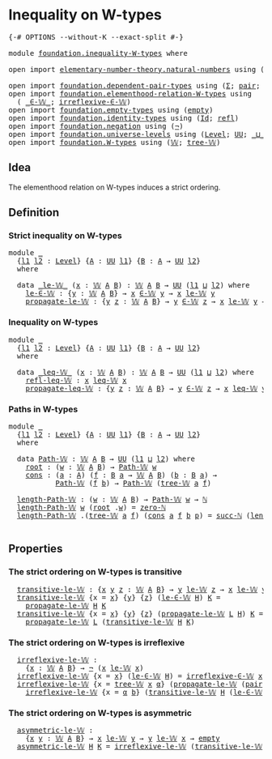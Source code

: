 # Inequality on W-types

<pre class="Agda"><a id="34" class="Symbol">{-#</a> <a id="38" class="Keyword">OPTIONS</a> <a id="46" class="Pragma">--without-K</a> <a id="58" class="Pragma">--exact-split</a> <a id="72" class="Symbol">#-}</a>

<a id="77" class="Keyword">module</a> <a id="84" href="foundation.inequality-W-types.html" class="Module">foundation.inequality-W-types</a> <a id="114" class="Keyword">where</a>

<a id="121" class="Keyword">open</a> <a id="126" class="Keyword">import</a> <a id="133" href="elementary-number-theory.natural-numbers.html" class="Module">elementary-number-theory.natural-numbers</a> <a id="174" class="Keyword">using</a> <a id="180" class="Symbol">(</a><a id="181" href="elementary-number-theory.natural-numbers.html#1438" class="Datatype">ℕ</a><a id="182" class="Symbol">;</a> <a id="184" href="elementary-number-theory.natural-numbers.html#1459" class="InductiveConstructor">zero-ℕ</a><a id="190" class="Symbol">;</a> <a id="192" href="elementary-number-theory.natural-numbers.html#1472" class="InductiveConstructor">succ-ℕ</a><a id="198" class="Symbol">)</a>

<a id="201" class="Keyword">open</a> <a id="206" class="Keyword">import</a> <a id="213" href="foundation.dependent-pair-types.html" class="Module">foundation.dependent-pair-types</a> <a id="245" class="Keyword">using</a> <a id="251" class="Symbol">(</a><a id="252" href="foundation-core.dependent-pair-types.html#502" class="Record">Σ</a><a id="253" class="Symbol">;</a> <a id="255" href="foundation-core.dependent-pair-types.html#575" class="InductiveConstructor">pair</a><a id="259" class="Symbol">;</a> <a id="261" href="foundation-core.dependent-pair-types.html#592" class="Field">pr1</a><a id="264" class="Symbol">;</a> <a id="266" href="foundation-core.dependent-pair-types.html#604" class="Field">pr2</a><a id="269" class="Symbol">)</a>
<a id="271" class="Keyword">open</a> <a id="276" class="Keyword">import</a> <a id="283" href="foundation.elementhood-relation-W-types.html" class="Module">foundation.elementhood-relation-W-types</a> <a id="323" class="Keyword">using</a>
  <a id="331" class="Symbol">(</a> <a id="333" href="foundation.elementhood-relation-W-types.html#735" class="Function Operator">_∈-𝕎_</a><a id="338" class="Symbol">;</a> <a id="340" href="foundation.elementhood-relation-W-types.html#905" class="Function">irreflexive-∈-𝕎</a><a id="355" class="Symbol">)</a>
<a id="357" class="Keyword">open</a> <a id="362" class="Keyword">import</a> <a id="369" href="foundation.empty-types.html" class="Module">foundation.empty-types</a> <a id="392" class="Keyword">using</a> <a id="398" class="Symbol">(</a><a id="399" href="foundation.empty-types.html#1292" class="Datatype">empty</a><a id="404" class="Symbol">)</a>
<a id="406" class="Keyword">open</a> <a id="411" class="Keyword">import</a> <a id="418" href="foundation.identity-types.html" class="Module">foundation.identity-types</a> <a id="444" class="Keyword">using</a> <a id="450" class="Symbol">(</a><a id="451" href="foundation-core.identity-types.html#641" class="Datatype">Id</a><a id="453" class="Symbol">;</a> <a id="455" href="foundation-core.identity-types.html#694" class="InductiveConstructor">refl</a><a id="459" class="Symbol">)</a>
<a id="461" class="Keyword">open</a> <a id="466" class="Keyword">import</a> <a id="473" href="foundation.negation.html" class="Module">foundation.negation</a> <a id="493" class="Keyword">using</a> <a id="499" class="Symbol">(</a><a id="500" href="foundation.negation.html#756" class="Function">¬</a><a id="501" class="Symbol">)</a>
<a id="503" class="Keyword">open</a> <a id="508" class="Keyword">import</a> <a id="515" href="foundation.universe-levels.html" class="Module">foundation.universe-levels</a> <a id="542" class="Keyword">using</a> <a id="548" class="Symbol">(</a><a id="549" href="Agda.Primitive.html#597" class="Postulate">Level</a><a id="554" class="Symbol">;</a> <a id="556" href="foundation-core.universe-levels.html#222" class="Primitive">UU</a><a id="558" class="Symbol">;</a> <a id="560" href="Agda.Primitive.html#810" class="Primitive Operator">_⊔_</a><a id="563" class="Symbol">)</a>
<a id="565" class="Keyword">open</a> <a id="570" class="Keyword">import</a> <a id="577" href="foundation.W-types.html" class="Module">foundation.W-types</a> <a id="596" class="Keyword">using</a> <a id="602" class="Symbol">(</a><a id="603" href="foundation.W-types.html#2309" class="Datatype">𝕎</a><a id="604" class="Symbol">;</a> <a id="606" href="foundation.W-types.html#2378" class="InductiveConstructor">tree-𝕎</a><a id="612" class="Symbol">)</a>
</pre>
## Idea

The elementhood relation on W-types induces a strict ordering.

## Definition

### Strict inequality on W-types

<pre class="Agda"><a id="749" class="Keyword">module</a> <a id="756" href="foundation.inequality-W-types.html#756" class="Module">_</a>
  <a id="760" class="Symbol">{</a><a id="761" href="foundation.inequality-W-types.html#761" class="Bound">l1</a> <a id="764" href="foundation.inequality-W-types.html#764" class="Bound">l2</a> <a id="767" class="Symbol">:</a> <a id="769" href="Agda.Primitive.html#597" class="Postulate">Level</a><a id="774" class="Symbol">}</a> <a id="776" class="Symbol">{</a><a id="777" href="foundation.inequality-W-types.html#777" class="Bound">A</a> <a id="779" class="Symbol">:</a> <a id="781" href="foundation-core.universe-levels.html#222" class="Primitive">UU</a> <a id="784" href="foundation.inequality-W-types.html#761" class="Bound">l1</a><a id="786" class="Symbol">}</a> <a id="788" class="Symbol">{</a><a id="789" href="foundation.inequality-W-types.html#789" class="Bound">B</a> <a id="791" class="Symbol">:</a> <a id="793" href="foundation.inequality-W-types.html#777" class="Bound">A</a> <a id="795" class="Symbol">→</a> <a id="797" href="foundation-core.universe-levels.html#222" class="Primitive">UU</a> <a id="800" href="foundation.inequality-W-types.html#764" class="Bound">l2</a><a id="802" class="Symbol">}</a>
  <a id="806" class="Keyword">where</a>

  <a id="815" class="Keyword">data</a> <a id="820" href="foundation.inequality-W-types.html#820" class="Datatype Operator">_le-𝕎_</a> <a id="827" class="Symbol">(</a><a id="828" href="foundation.inequality-W-types.html#828" class="Bound">x</a> <a id="830" class="Symbol">:</a> <a id="832" href="foundation.W-types.html#2309" class="Datatype">𝕎</a> <a id="834" href="foundation.inequality-W-types.html#777" class="Bound">A</a> <a id="836" href="foundation.inequality-W-types.html#789" class="Bound">B</a><a id="837" class="Symbol">)</a> <a id="839" class="Symbol">:</a> <a id="841" href="foundation.W-types.html#2309" class="Datatype">𝕎</a> <a id="843" href="foundation.inequality-W-types.html#777" class="Bound">A</a> <a id="845" href="foundation.inequality-W-types.html#789" class="Bound">B</a> <a id="847" class="Symbol">→</a> <a id="849" href="foundation-core.universe-levels.html#222" class="Primitive">UU</a> <a id="852" class="Symbol">(</a><a id="853" href="foundation.inequality-W-types.html#761" class="Bound">l1</a> <a id="856" href="Agda.Primitive.html#810" class="Primitive Operator">⊔</a> <a id="858" href="foundation.inequality-W-types.html#764" class="Bound">l2</a><a id="860" class="Symbol">)</a> <a id="862" class="Keyword">where</a>
    <a id="872" href="foundation.inequality-W-types.html#872" class="InductiveConstructor">le-∈-𝕎</a> <a id="879" class="Symbol">:</a> <a id="881" class="Symbol">{</a><a id="882" href="foundation.inequality-W-types.html#882" class="Bound">y</a> <a id="884" class="Symbol">:</a> <a id="886" href="foundation.W-types.html#2309" class="Datatype">𝕎</a> <a id="888" href="foundation.inequality-W-types.html#777" class="Bound">A</a> <a id="890" href="foundation.inequality-W-types.html#789" class="Bound">B</a><a id="891" class="Symbol">}</a> <a id="893" class="Symbol">→</a> <a id="895" href="foundation.inequality-W-types.html#828" class="Bound">x</a> <a id="897" href="foundation.elementhood-relation-W-types.html#735" class="Function Operator">∈-𝕎</a> <a id="901" href="foundation.inequality-W-types.html#882" class="Bound">y</a> <a id="903" class="Symbol">→</a> <a id="905" href="foundation.inequality-W-types.html#828" class="Bound">x</a> <a id="907" href="foundation.inequality-W-types.html#820" class="Datatype Operator">le-𝕎</a> <a id="912" href="foundation.inequality-W-types.html#882" class="Bound">y</a>
    <a id="918" href="foundation.inequality-W-types.html#918" class="InductiveConstructor">propagate-le-𝕎</a> <a id="933" class="Symbol">:</a> <a id="935" class="Symbol">{</a><a id="936" href="foundation.inequality-W-types.html#936" class="Bound">y</a> <a id="938" href="foundation.inequality-W-types.html#938" class="Bound">z</a> <a id="940" class="Symbol">:</a> <a id="942" href="foundation.W-types.html#2309" class="Datatype">𝕎</a> <a id="944" href="foundation.inequality-W-types.html#777" class="Bound">A</a> <a id="946" href="foundation.inequality-W-types.html#789" class="Bound">B</a><a id="947" class="Symbol">}</a> <a id="949" class="Symbol">→</a> <a id="951" href="foundation.inequality-W-types.html#936" class="Bound">y</a> <a id="953" href="foundation.elementhood-relation-W-types.html#735" class="Function Operator">∈-𝕎</a> <a id="957" href="foundation.inequality-W-types.html#938" class="Bound">z</a> <a id="959" class="Symbol">→</a> <a id="961" href="foundation.inequality-W-types.html#828" class="Bound">x</a> <a id="963" href="foundation.inequality-W-types.html#820" class="Datatype Operator">le-𝕎</a> <a id="968" href="foundation.inequality-W-types.html#936" class="Bound">y</a> <a id="970" class="Symbol">→</a> <a id="972" href="foundation.inequality-W-types.html#828" class="Bound">x</a> <a id="974" href="foundation.inequality-W-types.html#820" class="Datatype Operator">le-𝕎</a> <a id="979" href="foundation.inequality-W-types.html#938" class="Bound">z</a>
</pre>
### Inequality on W-types

<pre class="Agda"><a id="1021" class="Keyword">module</a> <a id="1028" href="foundation.inequality-W-types.html#1028" class="Module">_</a>
  <a id="1032" class="Symbol">{</a><a id="1033" href="foundation.inequality-W-types.html#1033" class="Bound">l1</a> <a id="1036" href="foundation.inequality-W-types.html#1036" class="Bound">l2</a> <a id="1039" class="Symbol">:</a> <a id="1041" href="Agda.Primitive.html#597" class="Postulate">Level</a><a id="1046" class="Symbol">}</a> <a id="1048" class="Symbol">{</a><a id="1049" href="foundation.inequality-W-types.html#1049" class="Bound">A</a> <a id="1051" class="Symbol">:</a> <a id="1053" href="foundation-core.universe-levels.html#222" class="Primitive">UU</a> <a id="1056" href="foundation.inequality-W-types.html#1033" class="Bound">l1</a><a id="1058" class="Symbol">}</a> <a id="1060" class="Symbol">{</a><a id="1061" href="foundation.inequality-W-types.html#1061" class="Bound">B</a> <a id="1063" class="Symbol">:</a> <a id="1065" href="foundation.inequality-W-types.html#1049" class="Bound">A</a> <a id="1067" class="Symbol">→</a> <a id="1069" href="foundation-core.universe-levels.html#222" class="Primitive">UU</a> <a id="1072" href="foundation.inequality-W-types.html#1036" class="Bound">l2</a><a id="1074" class="Symbol">}</a>
  <a id="1078" class="Keyword">where</a>

  <a id="1087" class="Keyword">data</a> <a id="1092" href="foundation.inequality-W-types.html#1092" class="Datatype Operator">_leq-𝕎_</a> <a id="1100" class="Symbol">(</a><a id="1101" href="foundation.inequality-W-types.html#1101" class="Bound">x</a> <a id="1103" class="Symbol">:</a> <a id="1105" href="foundation.W-types.html#2309" class="Datatype">𝕎</a> <a id="1107" href="foundation.inequality-W-types.html#1049" class="Bound">A</a> <a id="1109" href="foundation.inequality-W-types.html#1061" class="Bound">B</a><a id="1110" class="Symbol">)</a> <a id="1112" class="Symbol">:</a> <a id="1114" href="foundation.W-types.html#2309" class="Datatype">𝕎</a> <a id="1116" href="foundation.inequality-W-types.html#1049" class="Bound">A</a> <a id="1118" href="foundation.inequality-W-types.html#1061" class="Bound">B</a> <a id="1120" class="Symbol">→</a> <a id="1122" href="foundation-core.universe-levels.html#222" class="Primitive">UU</a> <a id="1125" class="Symbol">(</a><a id="1126" href="foundation.inequality-W-types.html#1033" class="Bound">l1</a> <a id="1129" href="Agda.Primitive.html#810" class="Primitive Operator">⊔</a> <a id="1131" href="foundation.inequality-W-types.html#1036" class="Bound">l2</a><a id="1133" class="Symbol">)</a> <a id="1135" class="Keyword">where</a>
    <a id="1145" href="foundation.inequality-W-types.html#1145" class="InductiveConstructor">refl-leq-𝕎</a> <a id="1156" class="Symbol">:</a> <a id="1158" href="foundation.inequality-W-types.html#1101" class="Bound">x</a> <a id="1160" href="foundation.inequality-W-types.html#1092" class="Datatype Operator">leq-𝕎</a> <a id="1166" href="foundation.inequality-W-types.html#1101" class="Bound">x</a>
    <a id="1172" href="foundation.inequality-W-types.html#1172" class="InductiveConstructor">propagate-leq-𝕎</a> <a id="1188" class="Symbol">:</a> <a id="1190" class="Symbol">{</a><a id="1191" href="foundation.inequality-W-types.html#1191" class="Bound">y</a> <a id="1193" href="foundation.inequality-W-types.html#1193" class="Bound">z</a> <a id="1195" class="Symbol">:</a> <a id="1197" href="foundation.W-types.html#2309" class="Datatype">𝕎</a> <a id="1199" href="foundation.inequality-W-types.html#1049" class="Bound">A</a> <a id="1201" href="foundation.inequality-W-types.html#1061" class="Bound">B</a><a id="1202" class="Symbol">}</a> <a id="1204" class="Symbol">→</a> <a id="1206" href="foundation.inequality-W-types.html#1191" class="Bound">y</a> <a id="1208" href="foundation.elementhood-relation-W-types.html#735" class="Function Operator">∈-𝕎</a> <a id="1212" href="foundation.inequality-W-types.html#1193" class="Bound">z</a> <a id="1214" class="Symbol">→</a> <a id="1216" href="foundation.inequality-W-types.html#1101" class="Bound">x</a> <a id="1218" href="foundation.inequality-W-types.html#1092" class="Datatype Operator">leq-𝕎</a> <a id="1224" href="foundation.inequality-W-types.html#1191" class="Bound">y</a> <a id="1226" class="Symbol">→</a> <a id="1228" href="foundation.inequality-W-types.html#1101" class="Bound">x</a> <a id="1230" href="foundation.inequality-W-types.html#1092" class="Datatype Operator">leq-𝕎</a> <a id="1236" href="foundation.inequality-W-types.html#1193" class="Bound">z</a>
</pre>
### Paths in W-types

<pre class="Agda"><a id="1273" class="Keyword">module</a> <a id="1280" href="foundation.inequality-W-types.html#1280" class="Module">_</a>
  <a id="1284" class="Symbol">{</a><a id="1285" href="foundation.inequality-W-types.html#1285" class="Bound">l1</a> <a id="1288" href="foundation.inequality-W-types.html#1288" class="Bound">l2</a> <a id="1291" class="Symbol">:</a> <a id="1293" href="Agda.Primitive.html#597" class="Postulate">Level</a><a id="1298" class="Symbol">}</a> <a id="1300" class="Symbol">{</a><a id="1301" href="foundation.inequality-W-types.html#1301" class="Bound">A</a> <a id="1303" class="Symbol">:</a> <a id="1305" href="foundation-core.universe-levels.html#222" class="Primitive">UU</a> <a id="1308" href="foundation.inequality-W-types.html#1285" class="Bound">l1</a><a id="1310" class="Symbol">}</a> <a id="1312" class="Symbol">{</a><a id="1313" href="foundation.inequality-W-types.html#1313" class="Bound">B</a> <a id="1315" class="Symbol">:</a> <a id="1317" href="foundation.inequality-W-types.html#1301" class="Bound">A</a> <a id="1319" class="Symbol">→</a> <a id="1321" href="foundation-core.universe-levels.html#222" class="Primitive">UU</a> <a id="1324" href="foundation.inequality-W-types.html#1288" class="Bound">l2</a><a id="1326" class="Symbol">}</a>
  <a id="1330" class="Keyword">where</a>

  <a id="1339" class="Keyword">data</a> <a id="1344" href="foundation.inequality-W-types.html#1344" class="Datatype">Path-𝕎</a> <a id="1351" class="Symbol">:</a> <a id="1353" href="foundation.W-types.html#2309" class="Datatype">𝕎</a> <a id="1355" href="foundation.inequality-W-types.html#1301" class="Bound">A</a> <a id="1357" href="foundation.inequality-W-types.html#1313" class="Bound">B</a> <a id="1359" class="Symbol">→</a> <a id="1361" href="foundation-core.universe-levels.html#222" class="Primitive">UU</a> <a id="1364" class="Symbol">(</a><a id="1365" href="foundation.inequality-W-types.html#1285" class="Bound">l1</a> <a id="1368" href="Agda.Primitive.html#810" class="Primitive Operator">⊔</a> <a id="1370" href="foundation.inequality-W-types.html#1288" class="Bound">l2</a><a id="1372" class="Symbol">)</a> <a id="1374" class="Keyword">where</a>
    <a id="1384" href="foundation.inequality-W-types.html#1384" class="InductiveConstructor">root</a> <a id="1389" class="Symbol">:</a> <a id="1391" class="Symbol">(</a><a id="1392" href="foundation.inequality-W-types.html#1392" class="Bound">w</a> <a id="1394" class="Symbol">:</a> <a id="1396" href="foundation.W-types.html#2309" class="Datatype">𝕎</a> <a id="1398" href="foundation.inequality-W-types.html#1301" class="Bound">A</a> <a id="1400" href="foundation.inequality-W-types.html#1313" class="Bound">B</a><a id="1401" class="Symbol">)</a> <a id="1403" class="Symbol">→</a> <a id="1405" href="foundation.inequality-W-types.html#1344" class="Datatype">Path-𝕎</a> <a id="1412" href="foundation.inequality-W-types.html#1392" class="Bound">w</a>
    <a id="1418" href="foundation.inequality-W-types.html#1418" class="InductiveConstructor">cons</a> <a id="1423" class="Symbol">:</a> <a id="1425" class="Symbol">(</a><a id="1426" href="foundation.inequality-W-types.html#1426" class="Bound">a</a> <a id="1428" class="Symbol">:</a> <a id="1430" href="foundation.inequality-W-types.html#1301" class="Bound">A</a><a id="1431" class="Symbol">)</a> <a id="1433" class="Symbol">(</a><a id="1434" href="foundation.inequality-W-types.html#1434" class="Bound">f</a> <a id="1436" class="Symbol">:</a> <a id="1438" href="foundation.inequality-W-types.html#1313" class="Bound">B</a> <a id="1440" href="foundation.inequality-W-types.html#1426" class="Bound">a</a> <a id="1442" class="Symbol">→</a> <a id="1444" href="foundation.W-types.html#2309" class="Datatype">𝕎</a> <a id="1446" href="foundation.inequality-W-types.html#1301" class="Bound">A</a> <a id="1448" href="foundation.inequality-W-types.html#1313" class="Bound">B</a><a id="1449" class="Symbol">)</a> <a id="1451" class="Symbol">(</a><a id="1452" href="foundation.inequality-W-types.html#1452" class="Bound">b</a> <a id="1454" class="Symbol">:</a> <a id="1456" href="foundation.inequality-W-types.html#1313" class="Bound">B</a> <a id="1458" href="foundation.inequality-W-types.html#1426" class="Bound">a</a><a id="1459" class="Symbol">)</a> <a id="1461" class="Symbol">→</a>
           <a id="1474" href="foundation.inequality-W-types.html#1344" class="Datatype">Path-𝕎</a> <a id="1481" class="Symbol">(</a><a id="1482" href="foundation.inequality-W-types.html#1434" class="Bound">f</a> <a id="1484" href="foundation.inequality-W-types.html#1452" class="Bound">b</a><a id="1485" class="Symbol">)</a> <a id="1487" class="Symbol">→</a> <a id="1489" href="foundation.inequality-W-types.html#1344" class="Datatype">Path-𝕎</a> <a id="1496" class="Symbol">(</a><a id="1497" href="foundation.W-types.html#2378" class="InductiveConstructor">tree-𝕎</a> <a id="1504" href="foundation.inequality-W-types.html#1426" class="Bound">a</a> <a id="1506" href="foundation.inequality-W-types.html#1434" class="Bound">f</a><a id="1507" class="Symbol">)</a>

  <a id="1512" href="foundation.inequality-W-types.html#1512" class="Function">length-Path-𝕎</a> <a id="1526" class="Symbol">:</a> <a id="1528" class="Symbol">(</a><a id="1529" href="foundation.inequality-W-types.html#1529" class="Bound">w</a> <a id="1531" class="Symbol">:</a> <a id="1533" href="foundation.W-types.html#2309" class="Datatype">𝕎</a> <a id="1535" href="foundation.inequality-W-types.html#1301" class="Bound">A</a> <a id="1537" href="foundation.inequality-W-types.html#1313" class="Bound">B</a><a id="1538" class="Symbol">)</a> <a id="1540" class="Symbol">→</a> <a id="1542" href="foundation.inequality-W-types.html#1344" class="Datatype">Path-𝕎</a> <a id="1549" href="foundation.inequality-W-types.html#1529" class="Bound">w</a> <a id="1551" class="Symbol">→</a> <a id="1553" href="elementary-number-theory.natural-numbers.html#1438" class="Datatype">ℕ</a>
  <a id="1557" href="foundation.inequality-W-types.html#1512" class="Function">length-Path-𝕎</a> <a id="1571" href="foundation.inequality-W-types.html#1571" class="Bound">w</a> <a id="1573" class="Symbol">(</a><a id="1574" href="foundation.inequality-W-types.html#1384" class="InductiveConstructor">root</a> <a id="1579" class="DottedPattern Symbol">.</a><a id="1580" href="foundation.inequality-W-types.html#1571" class="DottedPattern Bound">w</a><a id="1581" class="Symbol">)</a> <a id="1583" class="Symbol">=</a> <a id="1585" href="elementary-number-theory.natural-numbers.html#1459" class="InductiveConstructor">zero-ℕ</a>
  <a id="1594" href="foundation.inequality-W-types.html#1512" class="Function">length-Path-𝕎</a> <a id="1608" class="DottedPattern Symbol">.(</a><a id="1610" href="foundation.W-types.html#2378" class="DottedPattern InductiveConstructor">tree-𝕎</a> <a id="1617" href="foundation.inequality-W-types.html#1628" class="DottedPattern Bound">a</a> <a id="1619" href="foundation.inequality-W-types.html#1630" class="DottedPattern Bound">f</a><a id="1620" class="DottedPattern Symbol">)</a> <a id="1622" class="Symbol">(</a><a id="1623" href="foundation.inequality-W-types.html#1418" class="InductiveConstructor">cons</a> <a id="1628" href="foundation.inequality-W-types.html#1628" class="Bound">a</a> <a id="1630" href="foundation.inequality-W-types.html#1630" class="Bound">f</a> <a id="1632" href="foundation.inequality-W-types.html#1632" class="Bound">b</a> <a id="1634" href="foundation.inequality-W-types.html#1634" class="Bound">p</a><a id="1635" class="Symbol">)</a> <a id="1637" class="Symbol">=</a> <a id="1639" href="elementary-number-theory.natural-numbers.html#1472" class="InductiveConstructor">succ-ℕ</a> <a id="1646" class="Symbol">(</a><a id="1647" href="foundation.inequality-W-types.html#1512" class="Function">length-Path-𝕎</a> <a id="1661" class="Symbol">(</a><a id="1662" href="foundation.inequality-W-types.html#1630" class="Bound">f</a> <a id="1664" href="foundation.inequality-W-types.html#1632" class="Bound">b</a><a id="1665" class="Symbol">)</a> <a id="1667" href="foundation.inequality-W-types.html#1634" class="Bound">p</a><a id="1668" class="Symbol">)</a>

</pre>
## Properties

### The strict ordering on W-types is transitive

<pre class="Agda">  <a id="1751" href="foundation.inequality-W-types.html#1751" class="Function">transitive-le-𝕎</a> <a id="1767" class="Symbol">:</a> <a id="1769" class="Symbol">{</a><a id="1770" href="foundation.inequality-W-types.html#1770" class="Bound">x</a> <a id="1772" href="foundation.inequality-W-types.html#1772" class="Bound">y</a> <a id="1774" href="foundation.inequality-W-types.html#1774" class="Bound">z</a> <a id="1776" class="Symbol">:</a> <a id="1778" href="foundation.W-types.html#2309" class="Datatype">𝕎</a> <a id="1780" href="foundation.inequality-W-types.html#1301" class="Bound">A</a> <a id="1782" href="foundation.inequality-W-types.html#1313" class="Bound">B</a><a id="1783" class="Symbol">}</a> <a id="1785" class="Symbol">→</a> <a id="1787" href="foundation.inequality-W-types.html#1772" class="Bound">y</a> <a id="1789" href="foundation.inequality-W-types.html#820" class="Datatype Operator">le-𝕎</a> <a id="1794" href="foundation.inequality-W-types.html#1774" class="Bound">z</a> <a id="1796" class="Symbol">→</a> <a id="1798" href="foundation.inequality-W-types.html#1770" class="Bound">x</a> <a id="1800" href="foundation.inequality-W-types.html#820" class="Datatype Operator">le-𝕎</a> <a id="1805" href="foundation.inequality-W-types.html#1772" class="Bound">y</a> <a id="1807" class="Symbol">→</a> <a id="1809" href="foundation.inequality-W-types.html#1770" class="Bound">x</a> <a id="1811" href="foundation.inequality-W-types.html#820" class="Datatype Operator">le-𝕎</a> <a id="1816" href="foundation.inequality-W-types.html#1774" class="Bound">z</a>
  <a id="1820" href="foundation.inequality-W-types.html#1751" class="Function">transitive-le-𝕎</a> <a id="1836" class="Symbol">{</a><a id="1837" class="Argument">x</a> <a id="1839" class="Symbol">=</a> <a id="1841" href="foundation.inequality-W-types.html#1841" class="Bound">x</a><a id="1842" class="Symbol">}</a> <a id="1844" class="Symbol">{</a><a id="1845" href="foundation.inequality-W-types.html#1845" class="Bound">y</a><a id="1846" class="Symbol">}</a> <a id="1848" class="Symbol">{</a><a id="1849" href="foundation.inequality-W-types.html#1849" class="Bound">z</a><a id="1850" class="Symbol">}</a> <a id="1852" class="Symbol">(</a><a id="1853" href="foundation.inequality-W-types.html#872" class="InductiveConstructor">le-∈-𝕎</a> <a id="1860" href="foundation.inequality-W-types.html#1860" class="Bound">H</a><a id="1861" class="Symbol">)</a> <a id="1863" href="foundation.inequality-W-types.html#1863" class="Bound">K</a> <a id="1865" class="Symbol">=</a>
    <a id="1871" href="foundation.inequality-W-types.html#918" class="InductiveConstructor">propagate-le-𝕎</a> <a id="1886" href="foundation.inequality-W-types.html#1860" class="Bound">H</a> <a id="1888" href="foundation.inequality-W-types.html#1863" class="Bound">K</a>
  <a id="1892" href="foundation.inequality-W-types.html#1751" class="Function">transitive-le-𝕎</a> <a id="1908" class="Symbol">{</a><a id="1909" class="Argument">x</a> <a id="1911" class="Symbol">=</a> <a id="1913" href="foundation.inequality-W-types.html#1913" class="Bound">x</a><a id="1914" class="Symbol">}</a> <a id="1916" class="Symbol">{</a><a id="1917" href="foundation.inequality-W-types.html#1917" class="Bound">y</a><a id="1918" class="Symbol">}</a> <a id="1920" class="Symbol">{</a><a id="1921" href="foundation.inequality-W-types.html#1921" class="Bound">z</a><a id="1922" class="Symbol">}</a> <a id="1924" class="Symbol">(</a><a id="1925" href="foundation.inequality-W-types.html#918" class="InductiveConstructor">propagate-le-𝕎</a> <a id="1940" href="foundation.inequality-W-types.html#1940" class="Bound">L</a> <a id="1942" href="foundation.inequality-W-types.html#1942" class="Bound">H</a><a id="1943" class="Symbol">)</a> <a id="1945" href="foundation.inequality-W-types.html#1945" class="Bound">K</a> <a id="1947" class="Symbol">=</a>
    <a id="1953" href="foundation.inequality-W-types.html#918" class="InductiveConstructor">propagate-le-𝕎</a> <a id="1968" href="foundation.inequality-W-types.html#1940" class="Bound">L</a> <a id="1970" class="Symbol">(</a><a id="1971" href="foundation.inequality-W-types.html#1751" class="Function">transitive-le-𝕎</a> <a id="1987" href="foundation.inequality-W-types.html#1942" class="Bound">H</a> <a id="1989" href="foundation.inequality-W-types.html#1945" class="Bound">K</a><a id="1990" class="Symbol">)</a>
</pre>
### The strict ordering on W-types is irreflexive

<pre class="Agda">  <a id="2058" href="foundation.inequality-W-types.html#2058" class="Function">irreflexive-le-𝕎</a> <a id="2075" class="Symbol">:</a>
    <a id="2081" class="Symbol">{</a><a id="2082" href="foundation.inequality-W-types.html#2082" class="Bound">x</a> <a id="2084" class="Symbol">:</a> <a id="2086" href="foundation.W-types.html#2309" class="Datatype">𝕎</a> <a id="2088" href="foundation.inequality-W-types.html#1301" class="Bound">A</a> <a id="2090" href="foundation.inequality-W-types.html#1313" class="Bound">B</a><a id="2091" class="Symbol">}</a> <a id="2093" class="Symbol">→</a> <a id="2095" href="foundation.negation.html#756" class="Function">¬</a> <a id="2097" class="Symbol">(</a><a id="2098" href="foundation.inequality-W-types.html#2082" class="Bound">x</a> <a id="2100" href="foundation.inequality-W-types.html#820" class="Datatype Operator">le-𝕎</a> <a id="2105" href="foundation.inequality-W-types.html#2082" class="Bound">x</a><a id="2106" class="Symbol">)</a>
  <a id="2110" href="foundation.inequality-W-types.html#2058" class="Function">irreflexive-le-𝕎</a> <a id="2127" class="Symbol">{</a><a id="2128" class="Argument">x</a> <a id="2130" class="Symbol">=</a> <a id="2132" href="foundation.inequality-W-types.html#2132" class="Bound">x</a><a id="2133" class="Symbol">}</a> <a id="2135" class="Symbol">(</a><a id="2136" href="foundation.inequality-W-types.html#872" class="InductiveConstructor">le-∈-𝕎</a> <a id="2143" href="foundation.inequality-W-types.html#2143" class="Bound">H</a><a id="2144" class="Symbol">)</a> <a id="2146" class="Symbol">=</a> <a id="2148" href="foundation.elementhood-relation-W-types.html#905" class="Function">irreflexive-∈-𝕎</a> <a id="2164" href="foundation.inequality-W-types.html#2132" class="Bound">x</a> <a id="2166" href="foundation.inequality-W-types.html#2143" class="Bound">H</a>
  <a id="2170" href="foundation.inequality-W-types.html#2058" class="Function">irreflexive-le-𝕎</a> <a id="2187" class="Symbol">{</a><a id="2188" class="Argument">x</a> <a id="2190" class="Symbol">=</a> <a id="2192" href="foundation.W-types.html#2378" class="InductiveConstructor">tree-𝕎</a> <a id="2199" href="foundation.inequality-W-types.html#2199" class="Bound">x</a> <a id="2201" href="foundation.inequality-W-types.html#2201" class="Bound">α</a><a id="2202" class="Symbol">}</a> <a id="2204" class="Symbol">(</a><a id="2205" href="foundation.inequality-W-types.html#918" class="InductiveConstructor">propagate-le-𝕎</a> <a id="2220" class="Symbol">(</a><a id="2221" href="foundation-core.dependent-pair-types.html#575" class="InductiveConstructor">pair</a> <a id="2226" href="foundation.inequality-W-types.html#2226" class="Bound">b</a> <a id="2228" href="foundation-core.identity-types.html#694" class="InductiveConstructor">refl</a><a id="2232" class="Symbol">)</a> <a id="2234" href="foundation.inequality-W-types.html#2234" class="Bound">H</a><a id="2235" class="Symbol">)</a> <a id="2237" class="Symbol">=</a>
    <a id="2243" href="foundation.inequality-W-types.html#2058" class="Function">irreflexive-le-𝕎</a> <a id="2260" class="Symbol">{</a><a id="2261" class="Argument">x</a> <a id="2263" class="Symbol">=</a> <a id="2265" href="foundation.inequality-W-types.html#2201" class="Bound">α</a> <a id="2267" href="foundation.inequality-W-types.html#2226" class="Bound">b</a><a id="2268" class="Symbol">}</a> <a id="2270" class="Symbol">(</a><a id="2271" href="foundation.inequality-W-types.html#1751" class="Function">transitive-le-𝕎</a> <a id="2287" href="foundation.inequality-W-types.html#2234" class="Bound">H</a> <a id="2289" class="Symbol">(</a><a id="2290" href="foundation.inequality-W-types.html#872" class="InductiveConstructor">le-∈-𝕎</a> <a id="2297" class="Symbol">(</a><a id="2298" href="foundation-core.dependent-pair-types.html#575" class="InductiveConstructor">pair</a> <a id="2303" href="foundation.inequality-W-types.html#2226" class="Bound">b</a> <a id="2305" href="foundation-core.identity-types.html#694" class="InductiveConstructor">refl</a><a id="2309" class="Symbol">)))</a>
</pre>
### The strict ordering on W-types is asymmetric

<pre class="Agda">  <a id="2378" href="foundation.inequality-W-types.html#2378" class="Function">asymmetric-le-𝕎</a> <a id="2394" class="Symbol">:</a>
    <a id="2400" class="Symbol">{</a><a id="2401" href="foundation.inequality-W-types.html#2401" class="Bound">x</a> <a id="2403" href="foundation.inequality-W-types.html#2403" class="Bound">y</a> <a id="2405" class="Symbol">:</a> <a id="2407" href="foundation.W-types.html#2309" class="Datatype">𝕎</a> <a id="2409" href="foundation.inequality-W-types.html#1301" class="Bound">A</a> <a id="2411" href="foundation.inequality-W-types.html#1313" class="Bound">B</a><a id="2412" class="Symbol">}</a> <a id="2414" class="Symbol">→</a> <a id="2416" href="foundation.inequality-W-types.html#2401" class="Bound">x</a> <a id="2418" href="foundation.inequality-W-types.html#820" class="Datatype Operator">le-𝕎</a> <a id="2423" href="foundation.inequality-W-types.html#2403" class="Bound">y</a> <a id="2425" class="Symbol">→</a> <a id="2427" href="foundation.inequality-W-types.html#2403" class="Bound">y</a> <a id="2429" href="foundation.inequality-W-types.html#820" class="Datatype Operator">le-𝕎</a> <a id="2434" href="foundation.inequality-W-types.html#2401" class="Bound">x</a> <a id="2436" class="Symbol">→</a> <a id="2438" href="foundation.empty-types.html#1292" class="Datatype">empty</a>
  <a id="2446" href="foundation.inequality-W-types.html#2378" class="Function">asymmetric-le-𝕎</a> <a id="2462" href="foundation.inequality-W-types.html#2462" class="Bound">H</a> <a id="2464" href="foundation.inequality-W-types.html#2464" class="Bound">K</a> <a id="2466" class="Symbol">=</a> <a id="2468" href="foundation.inequality-W-types.html#2058" class="Function">irreflexive-le-𝕎</a> <a id="2485" class="Symbol">(</a><a id="2486" href="foundation.inequality-W-types.html#1751" class="Function">transitive-le-𝕎</a> <a id="2502" href="foundation.inequality-W-types.html#2462" class="Bound">H</a> <a id="2504" href="foundation.inequality-W-types.html#2464" class="Bound">K</a><a id="2505" class="Symbol">)</a>
</pre>